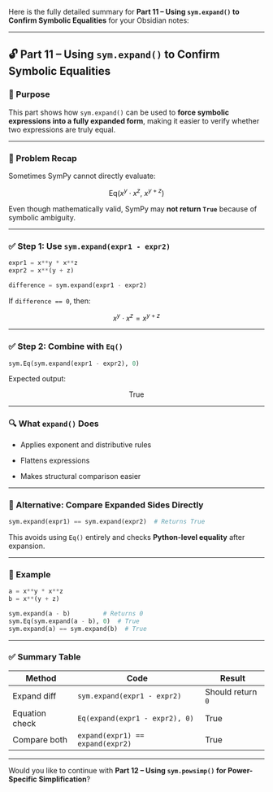 Here is the fully detailed summary for **Part 11 – Using `sym.expand()` to Confirm Symbolic Equalities** for your Obsidian notes:

---

## 🔓 Part 11 – Using `sym.expand()` to Confirm Symbolic Equalities

### 📌 Purpose

This part shows how `sym.expand()` can be used to **force symbolic expressions into a fully expanded form**, making it easier to verify whether two expressions are truly equal.

---

### 🧪 Problem Recap

Sometimes SymPy cannot directly evaluate:

$$ \text{Eq}(x^y \cdot x^z,\ x^{y+z}) $$

Even though mathematically valid, SymPy may **not return `True`** because of symbolic ambiguity.

---

### ✅ Step 1: Use `sym.expand(expr1 - expr2)`

```python
expr1 = x**y * x**z
expr2 = x**(y + z)

difference = sym.expand(expr1 - expr2)
```

If `difference == 0`, then:

$$ x^y \cdot x^z = x^{y+z} $$

---

### ✅ Step 2: Combine with `Eq()`

```python
sym.Eq(sym.expand(expr1 - expr2), 0)
```

Expected output:

$$ \text{True} $$

---

### 🔍 What `expand()` Does

- Applies exponent and distributive rules
    
- Flattens expressions
    
- Makes structural comparison easier
    

---

### 🧠 Alternative: Compare Expanded Sides Directly

```python
sym.expand(expr1) == sym.expand(expr2)  # Returns True
```

This avoids using `Eq()` entirely and checks **Python-level equality** after expansion.

---

### 📌 Example

```python
a = x**y * x**z
b = x**(y + z)

sym.expand(a - b)         # Returns 0
sym.Eq(sym.expand(a - b), 0)  # True
sym.expand(a) == sym.expand(b)  # True
```

---

### ✅ Summary Table

|Method|Code|Result|
|---|---|---|
|Expand diff|`sym.expand(expr1 - expr2)`|Should return `0`|
|Equation check|`Eq(expand(expr1 - expr2), 0)`|True|
|Compare both|`expand(expr1) == expand(expr2)`|True|

---

Would you like to continue with **Part 12 – Using `sym.powsimp()` for Power-Specific Simplification**?